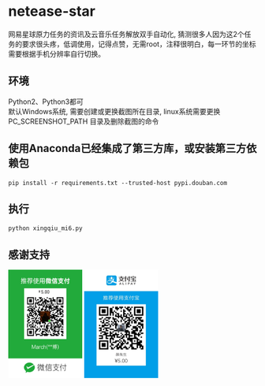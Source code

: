 # netease-star
网易星球原力任务的资讯及云音乐任务解放双手自动化, 猜测很多人因为这2个任务的要求很头疼，低调使用，记得点赞，无需root，注释很明白，每一环节的坐标需要根据手机分辨率自行切换。

## 环境
Python2、Python3都可<br>
默认Windows系统, 需要创建或更换截图所在目录, linux系统需要更换 PC_SCREENSHOT_PATH 目录及删除截图的命令

## 使用Anaconda已经集成了第三方库，或安装第三方依赖包
```
pip install -r requirements.txt --trusted-host pypi.douban.com
```

## 执行
```
python xingqiu_mi6.py
```

## 感谢支持
<div>
<img src="https://github.com/widy28/netease-star/blob/master/images/wx.jpg" width="150" height="220" alt="微信支付"/>
<img src="https://github.com/widy28/netease-star/blob/master/images/zfb.jpg" width="150" height="220" alt="支付宝支付"/>
</div>
